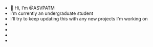 - 👋 Hi, I’m @ASVPATM
- I'm currently an undergraduate student
- I'll try to keep updating this with any new projects I'm working on
- 
-
-
-

<!---
ASVPATM/ASVPATM is a ✨ special ✨ repository because its `README.md` (this file) appears on your GitHub profile.
You can click the Preview link to take a look at your changes.
--->
